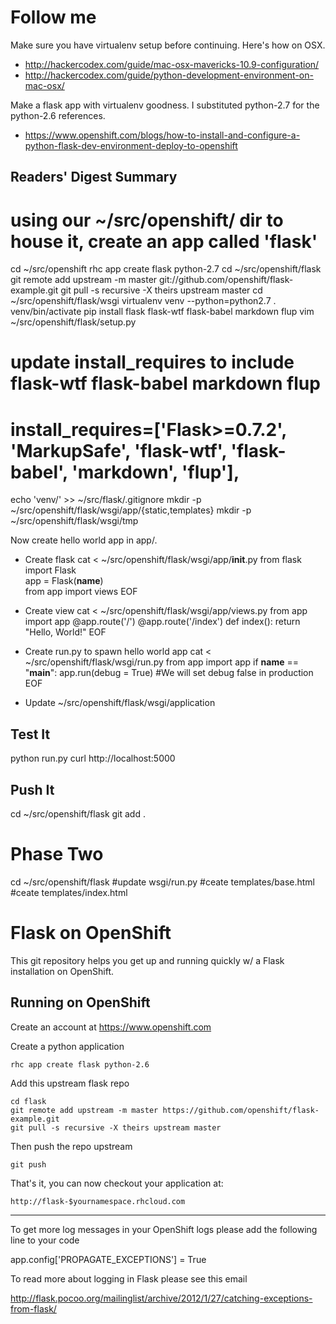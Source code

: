 Follow me
=========

Make sure you have virtualenv setup before continuing. Here's how on OSX.
* http://hackercodex.com/guide/mac-osx-mavericks-10.9-configuration/
* http://hackercodex.com/guide/python-development-environment-on-mac-osx/

Make a flask app with virtualenv goodness. I substituted python-2.7 for the python-2.6 references.
* https://www.openshift.com/blogs/how-to-install-and-configure-a-python-flask-dev-environment-deploy-to-openshift

Readers' Digest Summary
-----------------------
 # using our ~/src/openshift/ dir to house it, create an app called 'flask'
 cd ~/src/openshift
 rhc app create flask python-2.7
 cd ~/src/openshift/flask
 git remote add upstream -m master git://github.com/openshift/flask-example.git
 git pull -s recursive -X theirs upstream master
 cd ~/src/openshift/flask/wsgi
 virtualenv venv --python=python2.7
 . venv/bin/activate
 pip install flask flask-wtf flask-babel markdown flup 
 vim ~/src/openshift/flask/setup.py
 # update install_requires to include flask-wtf flask-babel markdown flup
 #  install_requires=['Flask>=0.7.2', 'MarkupSafe', 'flask-wtf', 'flask-babel', 'markdown', 'flup'],
 echo 'venv/' >> ~/src/flask/.gitignore
 mkdir -p ~/src/openshift/flask/wsgi/app/{static,templates}
 mkdir -p ~/src/openshift/flask/wsgi/tmp

Now create hello world app in app/.
* Create flask
 cat <<EOF >  ~/src/openshift/flask/wsgi/app/__init__.py
from flask import Flask  
app = Flask(__name__)  
from app import views
EOF

* Create view
 cat <<EOF >  ~/src/openshift/flask/wsgi/app/views.py
from app import app
@app.route('/')
@app.route('/index')
def index():
    return "Hello, World!"
EOF

* Create run.py to spawn hello world app
 cat <<EOF >  ~/src/openshift/flask/wsgi/run.py
from app import app
if __name__ == "__main__":
    app.run(debug = True) #We will set debug false in production 
EOF

* Update  ~/src/openshift/flask/wsgi/application


Test It
-------
 python run.py
 curl http://localhost:5000

Push It
-------
 cd ~/src/openshift/flask
 git add .


Phase Two
=========

 cd ~/src/openshift/flask
 #update wsgi/run.py
 #ceate templates/base.html
 #ceate templates/index.html




Flask on OpenShift
==================

This git repository helps you get up and running quickly w/ a Flask installation
on OpenShift.


Running on OpenShift
----------------------------

Create an account at https://www.openshift.com

Create a python application

    rhc app create flask python-2.6

Add this upstream flask repo

    cd flask
    git remote add upstream -m master https://github.com/openshift/flask-example.git
    git pull -s recursive -X theirs upstream master
    
Then push the repo upstream

    git push

That's it, you can now checkout your application at:

    http://flask-$yournamespace.rhcloud.com

------------------------------

To get more log messages in your OpenShift logs please add the following line to your code

app.config['PROPAGATE_EXCEPTIONS'] = True  

To read more about logging in Flask please see this email

http://flask.pocoo.org/mailinglist/archive/2012/1/27/catching-exceptions-from-flask/

